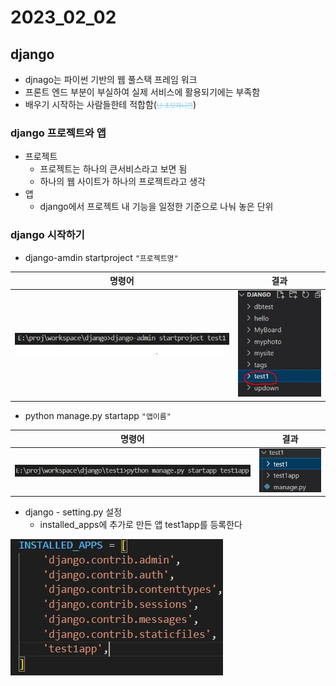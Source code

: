 # 2023_02_02

## django
* djnago는 파이썬 기반의 웹 풀스택 프레임 워크
* 프론트 엔드 부분이 부실하여 실제 서비스에 활용되기에는 부족함
* 배우기 시작하는 사람들한테 적합함(<span style="color:skyblue; font-size: 10px; text-decoration: line-through">난 초보자니깐</span>)

### django 프로젝트와 앱
* 프로젝트
  * 프로젝트는 하나의 큰서비스라고 보면 됨
  * 하나의 웹 사이트가 하나의 프로젝트라고 생각
* 앱
  * django에서 프로젝트 내 기능을 일정한 기준으로 나눠 놓은 단위
  

### django 시작하기
* django-amdin startproject `"프로젝트명"`

|명령어|결과|
|---|---|
|![명령어결과1](./image/starttest1.JPG)|![명령어결과2](./image/starttest1결과.JPG)|

* python manage.py startapp `"앱이름"`

|명령어|결과|
|---|---|
|![앱결과1](./image/test1app.JPG)|![앱결과2](./image/test1app결과.JPG)|

* django - setting.py 설정
  * installed_apps에 추가로 만든 앱 test1app를 등록한다

![installed_apps](./image/setting_install.JPG)